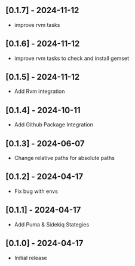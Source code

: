 ## [0.1.7] - 2024-11-12
- improve rvm tasks

## [0.1.6] - 2024-11-12
- improve rvm tasks to check and install gemset

## [0.1.5] - 2024-11-12
- Add Rvm integration

## [0.1.4] - 2024-10-11
- Add Github Package Integration

## [0.1.3] - 2024-06-07
- Change relative paths for absolute paths

## [0.1.2] - 2024-04-17
- Fix bug with envs

## [0.1.1] - 2024-04-17
- Add Puma & Sidekiq Stategies

## [0.1.0] - 2024-04-17
- Initial release
